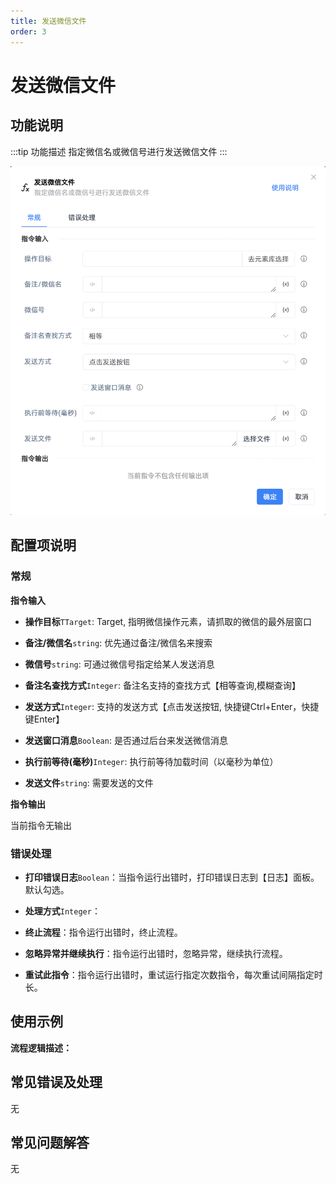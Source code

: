 ```yaml
---
title: 发送微信文件
order: 3
---
```


# 发送微信文件

## 功能说明

:::tip 功能描述
指定微信名或微信号进行发送微信文件
:::

![发送微信文件](../../../assets/发送微信文件_command.png)

## 配置项说明

### 常规

**指令输入**

- **操作目标**`TTarget`: Target, 指明微信操作元素，请抓取的微信的最外层窗口

- **备注/微信名**`string`: 优先通过备注/微信名来搜索

- **微信号**`string`: 可通过微信号指定给某人发送消息

- **备注名查找方式**`Integer`: 备注名支持的查找方式【相等查询,模糊查询】

- **发送方式**`Integer`: 支持的发送方式【点击发送按钮, 快捷键Ctrl+Enter，快捷键Enter】

- **发送窗口消息**`Boolean`: 是否通过后台来发送微信消息

- **执行前等待(毫秒)**`Integer`: 执行前等待加载时间（以毫秒为单位）

- **发送文件**`string`: 需要发送的文件


**指令输出**

当前指令无输出

### 错误处理

- **打印错误日志**`Boolean`：当指令运行出错时，打印错误日志到【日志】面板。默认勾选。

- **处理方式**`Integer`：

 - **终止流程**：指令运行出错时，终止流程。

 - **忽略异常并继续执行**：指令运行出错时，忽略异常，继续执行流程。

 - **重试此指令**：指令运行出错时，重试运行指定次数指令，每次重试间隔指定时长。

## 使用示例

**流程逻辑描述：** 

## 常见错误及处理

无

## 常见问题解答

无

